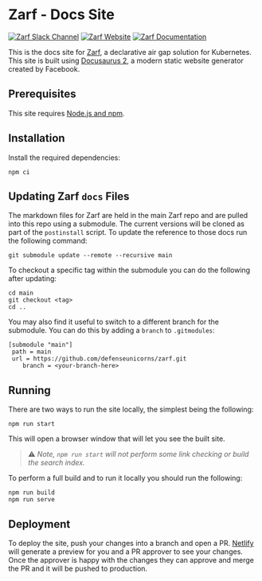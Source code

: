 # Zarf - Docs Site

[![Zarf Slack Channel](https://img.shields.io/badge/k8s%20slack-zarf-40a3dd)](https://kubernetes.slack.com/archives/C03B6BJAUJ3)
[![Zarf Website](https://img.shields.io/badge/web-zarf.dev-6d87c3)](https://zarf.dev/)
[![Zarf Documentation](https://img.shields.io/badge/docs-docs.zarf.dev-775ba1)](https://docs.zarf.dev/)

This is the docs site for [Zarf](https://github.com/defenseunicorns/zarf), a declarative air gap solution for Kubernetes.  This site is built using [Docusaurus 2](https://docusaurus.io/), a modern static website generator created by Facebook.

## Prerequisites

This site requires [Node.js and npm](https://docs.npmjs.com/downloading-and-installing-node-js-and-npm).

## Installation

Install the required dependencies:

``` shell
npm ci
```

## Updating Zarf `docs` Files

The markdown files for Zarf are held in the main Zarf repo and are pulled into this repo using a submodule. The current versions will be cloned as part of the `postinstall` script. To update the reference to those docs run the following command:

``` shell
git submodule update --remote --recursive main
```

To checkout a specific tag within the submodule you can do the following after updating:

``` shell
cd main
git checkout <tag>
cd ..
```

You may also find it useful to switch to a different branch for the submodule.  You can do this by adding a `branch` to `.gitmodules`:

``` shell
[submodule "main"]
 path = main
 url = https://github.com/defenseunicorns/zarf.git
    branch = <your-branch-here>
```

## Running

There are two ways to run the site locally, the simplest being the following:

``` shell
npm run start
```

This will open a browser window that will let you see the built site.

> ⚠️ *Note, `npm run start` will not perform some link checking or build the search index.*

To perform a full build and to run it locally you should run the following:

``` shell
npm run build
npm run serve
```

## Deployment

To deploy the site, push your changes into a branch and open a PR.  [Netlify](https://www.netlify.com/) will generate a preview for you and a PR approver to see your changes.  Once the approver is happy with the changes they can approve and merge the PR and it will be pushed to production.
